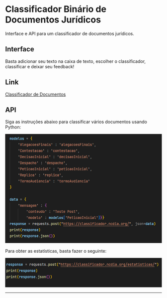 # Classificador Binário de Documentos Jurídicos  
Interface e API para um classificador de documentos jurídicos.

## Interface  
<p>Basta adicionar seu texto na caixa de texto, escolher o classificador, classificar e deixar seu feedback!</p>

## Link
[Classificador de Documentos](https://classificador.ncdia.org/?)

## API  
<p>Siga as instruções abaixo para classificar vários documentos usando Python:</p>  
<img src="/img1.png">  
<p>Para obter as estatísticas, basta fazer o seguinte:</p>  
<img src="/img2.png">  

--- 

